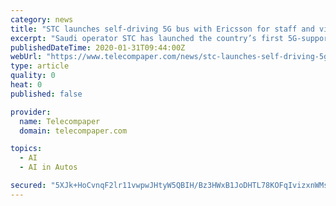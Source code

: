 ```yaml
---
category: news
title: "STC launches self-driving 5G bus with Ericsson for staff and visitors at Riyadh complex"
excerpt: "Saudi operator STC has launched the country’s first 5G-supported, self-driving bus at the King Abdulaziz Telecommunication Complex in Riyadh, reports Mubasher. The bus was launched in collaboration with Ericsson and will help transport employees and visitors at the telecom complex. This service is the first of its kind in the country and the ..."
publishedDateTime: 2020-01-31T09:44:00Z
webUrl: "https://www.telecompaper.com/news/stc-launches-self-driving-5g-bus-with-ericsson-for-staff-and-visitors-at-riyadh-complex--1324770"
type: article
quality: 0
heat: 0
published: false

provider:
  name: Telecompaper
  domain: telecompaper.com

topics:
  - AI
  - AI in Autos

secured: "5XJk+HoCvnqF2lr11vwpwJHtyW5QBIH/Bz3HWxB1JoDHTL78KOFqIvizxnWMsUz7zpfCq9eQmbRXGQpClmlbjQMsx9ctWJUy6IA1dC2Nc/5/yvCOz7oGFcFTRHOQ8dEd5i3f0EgIwrNsVlP5u6gwmim7PEpiDgNF/eVazBpZWhjddE00xoIqES4duj4asRA5D+ttsdeOjXY+CgwP40z6qyhZDUKJFU29MRR5xVc3OZt55YE3pTOPMfkGiRcEYaXjioKGZEQ5QMSYPaWtLmgkIL2uD+cK3vxPtOPhPTjAyRTH/E4I2K4pZo97xDp2a7H0;e5ewzbmdqXnsy6rMQc2eGw=="
---
```


